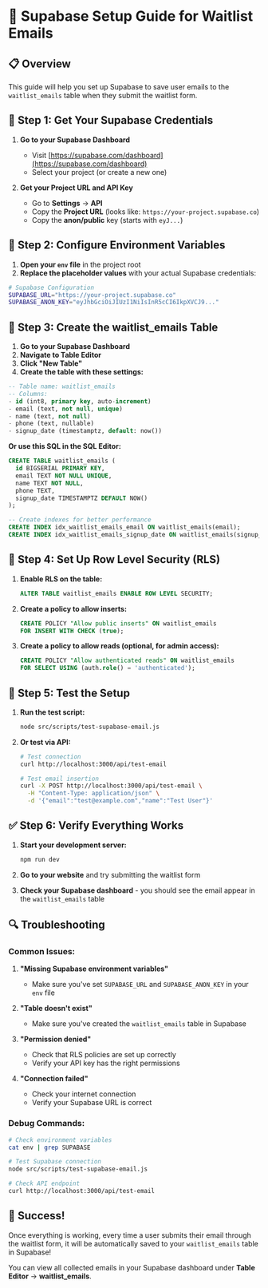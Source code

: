 # 🚀 Supabase Setup Guide for Waitlist Emails

## 📋 Overview

This guide will help you set up Supabase to save user emails to the `waitlist_emails` table when they submit the waitlist form.

## 🔧 Step 1: Get Your Supabase Credentials

1. **Go to your Supabase Dashboard**
   - Visit [https://supabase.com/dashboard](https://supabase.com/dashboard)
   - Select your project (or create a new one)

2. **Get your Project URL and API Key**
   - Go to **Settings** → **API**
   - Copy the **Project URL** (looks like: `https://your-project.supabase.co`)
   - Copy the **anon/public** key (starts with `eyJ...`)

## 🔧 Step 2: Configure Environment Variables

1. **Open your `env` file** in the project root
2. **Replace the placeholder values** with your actual Supabase credentials:

```bash
# Supabase Configuration
SUPABASE_URL="https://your-project.supabase.co"
SUPABASE_ANON_KEY="eyJhbGciOiJIUzI1NiIsInR5cCI6IkpXVCJ9..."
```

## 🔧 Step 3: Create the waitlist_emails Table

1. **Go to your Supabase Dashboard**
2. **Navigate to Table Editor**
3. **Click "New Table"**
4. **Create the table with these settings:**

```sql
-- Table name: waitlist_emails
-- Columns:
- id (int8, primary key, auto-increment)
- email (text, not null, unique)
- name (text, not null)
- phone (text, nullable)
- signup_date (timestamptz, default: now())
```

**Or use this SQL in the SQL Editor:**

```sql
CREATE TABLE waitlist_emails (
  id BIGSERIAL PRIMARY KEY,
  email TEXT NOT NULL UNIQUE,
  name TEXT NOT NULL,
  phone TEXT,
  signup_date TIMESTAMPTZ DEFAULT NOW()
);

-- Create indexes for better performance
CREATE INDEX idx_waitlist_emails_email ON waitlist_emails(email);
CREATE INDEX idx_waitlist_emails_signup_date ON waitlist_emails(signup_date);
```

## 🔧 Step 4: Set Up Row Level Security (RLS)

1. **Enable RLS on the table:**
   ```sql
   ALTER TABLE waitlist_emails ENABLE ROW LEVEL SECURITY;
   ```

2. **Create a policy to allow inserts:**
   ```sql
   CREATE POLICY "Allow public inserts" ON waitlist_emails
   FOR INSERT WITH CHECK (true);
   ```

3. **Create a policy to allow reads (optional, for admin access):**
   ```sql
   CREATE POLICY "Allow authenticated reads" ON waitlist_emails
   FOR SELECT USING (auth.role() = 'authenticated');
   ```

## 🧪 Step 5: Test the Setup

1. **Run the test script:**
   ```bash
   node src/scripts/test-supabase-email.js
   ```

2. **Or test via API:**
   ```bash
   # Test connection
   curl http://localhost:3000/api/test-email
   
   # Test email insertion
   curl -X POST http://localhost:3000/api/test-email \
     -H "Content-Type: application/json" \
     -d '{"email":"test@example.com","name":"Test User"}'
   ```

## ✅ Step 6: Verify Everything Works

1. **Start your development server:**
   ```bash
   npm run dev
   ```

2. **Go to your website** and try submitting the waitlist form

3. **Check your Supabase dashboard** - you should see the email appear in the `waitlist_emails` table

## 🔍 Troubleshooting

### Common Issues:

1. **"Missing Supabase environment variables"**
   - Make sure you've set `SUPABASE_URL` and `SUPABASE_ANON_KEY` in your `env` file

2. **"Table doesn't exist"**
   - Make sure you've created the `waitlist_emails` table in Supabase

3. **"Permission denied"**
   - Check that RLS policies are set up correctly
   - Verify your API key has the right permissions

4. **"Connection failed"**
   - Check your internet connection
   - Verify your Supabase URL is correct

### Debug Commands:

```bash
# Check environment variables
cat env | grep SUPABASE

# Test Supabase connection
node src/scripts/test-supabase-email.js

# Check API endpoint
curl http://localhost:3000/api/test-email
```

## 🎉 Success!

Once everything is working, every time a user submits their email through the waitlist form, it will be automatically saved to your `waitlist_emails` table in Supabase!

You can view all collected emails in your Supabase dashboard under **Table Editor** → **waitlist_emails**. 